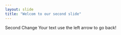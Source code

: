 ```yaml
---
layout: slide
title: "Welcom to our second slide"
---
```

Second Change
Your text
use the left arrow to go back!
